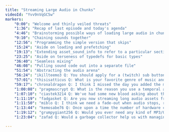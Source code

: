 ```yaml
---
title: "Streaming Large Audio in Chunks"
videoId: "Yvv9nVqGC5w"
markers:
    "0:00": "Welcome and thinly veiled threats"
    "1:36": "Recap of last episode and today's agenda"
    "4:46": "Brainstorming possible ways of loading large audio in chunks"
    "9:10": "Chaining sounds together"
    "12:56": "Programming the simple version that skips"
    "15:24": "Aside on loading and prefetching"
    "19:13": "Extending asset_sound_info to refer to a particular section of a file"
    "23:25": "Aside on terseness of typedefs for basic types"
    "36:40": "Seamless mixing"
    "46:08": "Pulling sound code out into a separate file"
    "51:54": "Abstracting the audio arena"
    "56:24": "ikillteemo3 Q: You should apply for a (twitch) sub button"
    "57:01": "thisisatticus Q: What is your favorite genre of music and do you see it influencing the atmosphere of the final game?"
    "59:17": "chronaldragon Q: I think I missed the day you added the music. Where is the track from? Will it be in the final game?"
    "1:00:08": "pragmascrypt Q: What is the reason you use a temporal arena in the mixer instead of a normal arena?"
    "1:07:10": "ciastek3214 Q: We've had some new blood asking about the absence of Java. Could you please help clean the chat by doing another Java rant?"
    "1:11:19": "fadgasket Q: Are you now streaming long audio assets from disk?"
    "1:11:50": "miblo Q: I think we need a fade-out when audio stops, rather than a dead stop, to avoid a loud click"
    "1:13:44": "kemosabe76 Q: Once upon a time the number of hardware channels available on a soundcard was important. Do most games these days don't care because doing things in software is fast enough?"
    "1:19:12": "grumpygiant256 Q: Would you ever need any kind of MP3/OGG support in Handmade Hero or is WAV OK for music here?"
    "1:23:04": "zafad Q: Would a garbage collector help us with managing the sound buffer and chunks?"

---
```

